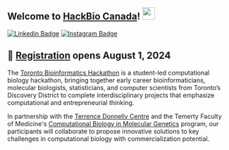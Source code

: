 ## Welcome to [HackBio Canada](https://hackbio.ca)! <img src="https://media.giphy.com/media/hvRJCLFzcasrR4ia7z/giphy.gif" width="28px" height="28px">

[![Linkedin Badge](https://img.shields.io/badge/LinkedIn-0077B5?style=for-the-badge&logo=linkedin&logoColor=white)](https://www.linkedin.com/company/toronto-biohackathon/)
[![Instagram Badge](https://img.shields.io/badge/Instagram-E4405F?style=for-the-badge&logo=instagram&logoColor=white)](https://www.instagram.com/biohackathon.to?igsh=MXBnamt6YjQzeW81Zg%3D%3D&utm_source=qr)

## 🎯 [Registration](https://docs.google.com/forms/d/1MI3AhW3gWRy_O0kGwENY2JBln29rJdlfvHPCE7p-ZcY/viewform?edit_requested=true) opens August 1, 2024

The [Toronto Bioinformatics Hackathon](https://hackbio.ca) is a student-led computational biology hackathon, bringing together early career bioinformaticians, molecular biologists, statisticians, and computer scientists from Toronto’s Discovery District to complete interdisciplinary projects that emphasize computational and entrepreneurial thinking.

In partnership with the [Terrence Donnelly Centre](https://thedonnellycentre.utoronto.ca/) and the Temerty Faculty of Medicine's [Computational Biology in Molecular Genetics](https://moleculargenetics.utoronto.ca/cbmg) program, our participants will collaborate to propose innovative solutions to key challenges in computational biology with commercialization potential.
